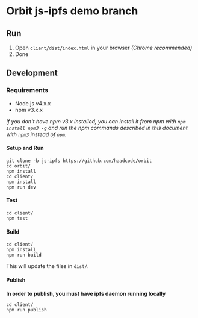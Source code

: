 # Orbit js-ipfs demo branch

## Run

1. Open `client/dist/index.html` in your browser *(Chrome recommended)*
2. Done

## Development
### Requirements 

* Node.js v4.x.x 
* npm v3.x.x

*If you don't have npm v3.x installed, you can install it from npm with `npm install npm3 -g` and run the npm commands described in this document with `npm3` instead of `npm`.*

#### Setup and Run
```
git clone -b js-ipfs https://github.com/haadcode/orbit
cd orbit/
npm install
cd client/
npm install
npm run dev
```

#### Test
```
cd client/
npm test
```

#### Build
```
cd client/
npm install
npm run build
```

This will update the files in `dist/`.

#### Publish

**In order to publish, you must have ipfs daemon running locally**

```
cd client/
npm run publish
```
